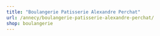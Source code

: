 ```yaml
---
title: "Boulangerie Patisserie Alexandre Perchat"
url: /annecy/boulangerie-patisserie-alexandre-perchat/
shop: boulangerie
---
```

